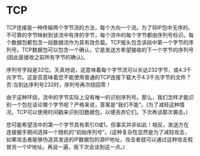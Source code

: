 # TCP

TCP连接是一种传输两个字节流的方法，每个方向一个流。为了将IP包中无序的、不可靠的字节映射到该流中有序的字节，每个流中的每个字节都由序列号标识。每个数据包都包含一段数据流作为其有效负载。TCP报头包含该段中第一个字节的序列号。TCP数据包可以包含一个确认，它是发送方希望接收的下一个字节的序列号(因此是接收之前所有字节的确认)。

序列号字段是32位。天真地说，这意味着每个字节流可以长达232字节，或4.3千兆字节。这是否意味着您不能使用普通的TCP连接下载大于4.3千兆字节的文件？否:当到达序列号232时，序列号再次绕回零！

由于这种环绕，流中的字节实际上没有唯一的识别序列号。那么，我们怎样才能识别一个包在谈论哪个字节呢？严格来说，答案是“我们不能”。(为了减轻这种情况，TCP可以使用时间戳来识别旧数据包，以便丢弃它们。下次再谈那次袭击。)

您可能希望流中的第一个字节具有索引0或1。但事实并非如此！相反，发送方在连接握手期间选择一个随机的“初始序列号”。(这种复杂性显然是为了减轻攻击，如果攻击者能够伪造其发送的IP数据包的源IP地址，攻击者就可以通过这种攻击假冒另一个IP地址。再说一遍，我下次会谈到这一点。)